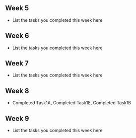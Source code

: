 ## Week 5

- List the tasks you completed this week here

## Week 6

- List the tasks you completed this week here

## Week 7

- List the tasks you completed this week here

## Week 8

- Completed Task1A, Completed Task1E, Completed Task1B

## Week 9

- List the tasks you completed this week here
